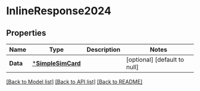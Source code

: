 # InlineResponse2024

## Properties
Name | Type | Description | Notes
------------ | ------------- | ------------- | -------------
**Data** | [***SimpleSimCard**](SimpleSIMCard.md) |  | [optional] [default to null]

[[Back to Model list]](../README.md#documentation-for-models) [[Back to API list]](../README.md#documentation-for-api-endpoints) [[Back to README]](../README.md)

